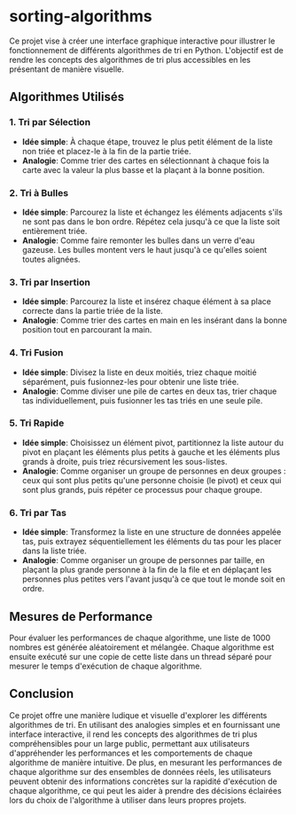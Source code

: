 # sorting-algorithms


Ce projet vise à créer une interface graphique interactive pour illustrer le fonctionnement de différents algorithmes de tri en Python. L'objectif est de rendre les concepts des algorithmes de tri plus accessibles en les présentant de manière visuelle.

## Algorithmes Utilisés

### 1. Tri par Sélection
- **Idée simple**: À chaque étape, trouvez le plus petit élément de la liste non triée et placez-le à la fin de la partie triée.
- **Analogie**: Comme trier des cartes en sélectionnant à chaque fois la carte avec la valeur la plus basse et la plaçant à la bonne position.
  
### 2. Tri à Bulles
- **Idée simple**: Parcourez la liste et échangez les éléments adjacents s'ils ne sont pas dans le bon ordre. Répétez cela jusqu'à ce que la liste soit entièrement triée.
- **Analogie**: Comme faire remonter les bulles dans un verre d'eau gazeuse. Les bulles montent vers le haut jusqu'à ce qu'elles soient toutes alignées.

### 3. Tri par Insertion
- **Idée simple**: Parcourez la liste et insérez chaque élément à sa place correcte dans la partie triée de la liste.
- **Analogie**: Comme trier des cartes en main en les insérant dans la bonne position tout en parcourant la main.

### 4. Tri Fusion
- **Idée simple**: Divisez la liste en deux moitiés, triez chaque moitié séparément, puis fusionnez-les pour obtenir une liste triée.
- **Analogie**: Comme diviser une pile de cartes en deux tas, trier chaque tas individuellement, puis fusionner les tas triés en une seule pile.

### 5. Tri Rapide
- **Idée simple**: Choisissez un élément pivot, partitionnez la liste autour du pivot en plaçant les éléments plus petits à gauche et les éléments plus grands à droite, puis triez récursivement les sous-listes.
- **Analogie**: Comme organiser un groupe de personnes en deux groupes : ceux qui sont plus petits qu'une personne choisie (le pivot) et ceux qui sont plus grands, puis répéter ce processus pour chaque groupe.

### 6. Tri par Tas
- **Idée simple**: Transformez la liste en une structure de données appelée tas, puis extrayez séquentiellement les éléments du tas pour les placer dans la liste triée.
- **Analogie**: Comme organiser un groupe de personnes par taille, en plaçant la plus grande personne à la fin de la file et en déplaçant les personnes plus petites vers l'avant jusqu'à ce que tout le monde soit en ordre.

## Mesures de Performance
Pour évaluer les performances de chaque algorithme, une liste de 1000 nombres est générée aléatoirement et mélangée. Chaque algorithme est ensuite exécuté sur une copie de cette liste dans un thread séparé pour mesurer le temps d'exécution de chaque algorithme.


## Conclusion

Ce projet offre une manière ludique et visuelle d'explorer les différents algorithmes de tri. En utilisant des analogies simples et en fournissant une interface interactive, il rend les concepts des algorithmes de tri plus compréhensibles pour un large public, permettant aux utilisateurs d'appréhender les performances et les comportements de chaque algorithme de manière intuitive. De plus, en mesurant les performances de chaque algorithme sur des ensembles de données réels, les utilisateurs peuvent obtenir des informations concrètes sur la rapidité d'exécution de chaque algorithme, ce qui peut les aider à prendre des décisions éclairées lors du choix de l'algorithme à utiliser dans leurs propres projets.
